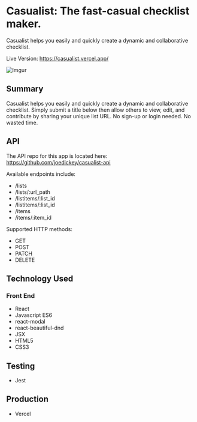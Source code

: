 # Casualist: The fast-casual checklist maker.

Casualist helps you easily and quickly create a dynamic and collaborative checklist. 

Live Version: <https://casualist.vercel.app/>

![Imgur](https://i.imgur.com/TbwgPmQ.png)

## Summary

Casualist helps you easily and quickly create a dynamic and collaborative checklist.  Simply submit a title below then allow others to view, edit, and contribute by sharing your unique list URL. No sign-up or login needed. No wasted time.


## API

The API repo for this app is located here: <https://github.com/joedickey/casualist-api>

Available endpoints include:
* /lists
* /lists/:url_path
* /listitems/:list_id
* /listitems/:list_id
* /items
* /items/:item_id


Supported HTTP methods:
* GET
* POST
* PATCH
* DELETE


## Technology Used

### Front End
* React
* Javascript ES6
* react-modal
* react-beautiful-dnd
* JSX
* HTML5
* CSS3

## Testing
* Jest

## Production
* Vercel
